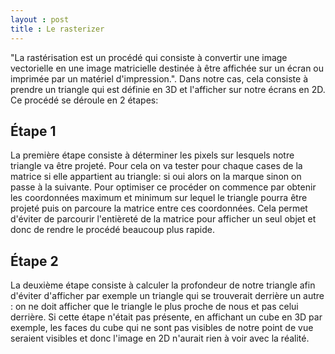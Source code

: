 ```yaml
---
layout : post
title : Le rasterizer
---
```


"La rastérisation est un procédé qui consiste à convertir une image vectorielle en une image matricielle destinée à être affichée sur un écran ou imprimée par un matériel d'impression.". Dans notre cas, cela consiste à prendre un triangle qui est définie en 3D et l'afficher sur notre écrans en 2D.
Ce procédé se déroule en 2 étapes:

## Étape 1

La première étape consiste à déterminer les pixels sur lesquels notre triangle va être projeté. Pour cela on va tester pour chaque cases de la matrice si elle appartient au triangle: si oui alors on la marque sinon on passe à la suivante. Pour optimiser ce procéder on commence par obtenir les coordonnées maximum et minimum sur lequel le triangle pourra être projeté puis on parcoure la matrice entre ces coordonnées. Cela permet d'éviter de parcourir l'entièreté de la matrice pour afficher un seul objet et donc de rendre le procédé beaucoup plus rapide. 

## Étape 2

La deuxième étape consiste à calculer la profondeur de notre triangle afin d'éviter d'afficher par exemple un triangle qui se trouverait derrière un autre : on ne doit afficher que le triangle le plus proche de nous et pas celui derrière. Si cette étape n'était pas présente, en affichant un cube en 3D par exemple, les faces du cube qui ne sont pas visibles de notre point de vue seraient visibles et donc l'image en 2D n'aurait rien à voir avec la réalité.